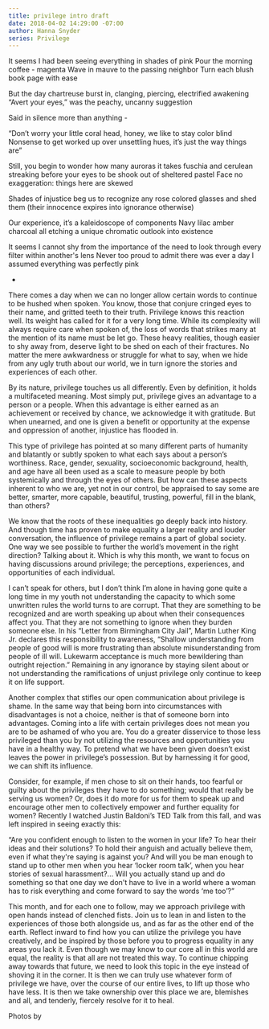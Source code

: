 ```yaml
---
title: privilege intro draft
date: 2018-04-02 14:29:00 -07:00
author: Hanna Snyder
series: Privilege
---
```


It seems I had been seeing everything in shades of pink
Pour the morning coffee - magenta
Wave in mauve to the passing neighbor
Turn each blush book page with ease

But the day chartreuse burst in,
clanging, piercing,
electrified awakening
“Avert your eyes,” was the peachy, uncanny suggestion

Said in silence more than anything - 

“Don’t worry your little coral head,
honey, we like to stay color blind
Nonsense to get worked up over unsettling hues, 
it’s just the way things are”

Still, you begin to wonder how many auroras it takes 
fuschia and cerulean streaking before your eyes
to be shook out of sheltered pastel
Face no exaggeration: things here are skewed

Shades of injustice beg us
to recognize any rose colored glasses 
and shed them 
(their innocence expires into ignorance otherwise)

Our experience, 
it’s a kaleidoscope of components
Navy lilac amber charcoal 
all etching a unique chromatic outlook into existence

It seems I cannot shy from the importance 
of the need to look through every filter within another's lens
Never too proud to admit there was ever a day 
I assumed everything was perfectly pink 

-

There comes a day when we can no longer allow certain words to continue to be hushed when spoken. You know, those that conjure cringed eyes to their name, and gritted teeth to their truth. Privilege knows this reaction well. Its weight has called for it for a very long time. While its complexity will always require care when spoken of, the loss of words that strikes many at the mention of its name must be let go. These heavy realities, though easier to shy away from, deserve light to be shed on each of their fractures. No matter the mere awkwardness or struggle for what to say, when we hide from any ugly truth about our world, we in turn ignore the stories and experiences of each other.

By its nature, privilege touches us all differently. Even by definition, it holds a multifaceted meaning. Most simply put, privilege gives an advantage to a person or a people. When this advantage is either earned as an achievement or received by chance, we acknowledge it with gratitude. But when unearned, and one is given a benefit or opportunity at the expense and oppression of another, injustice has flooded in. 

This type of privilege has pointed at so many different parts of humanity and blatantly or subtly spoken to what each says about a person’s worthiness. Race, gender, sexuality, socioeconomic background, health, and age have all been used as a scale to measure people by both systemically and through the eyes of others. But how can these aspects inherent to who we are, yet not in our control, be appraised to say some are better, smarter, more capable, beautiful, trusting, powerful, fill in the blank, than others?

We know that the roots of these inequalities go deeply back into history. And though time has proven to make equality a larger reality and louder conversation, the influence of privilege remains a part of global society. One way we see possible to further the world’s movement in the right direction? Talking about it. Which is why this month, we want to focus on having discussions around privilege; the perceptions, experiences, and opportunities of each individual. 

I can’t speak for others, but I don’t think I’m alone in having gone quite a long time in my youth not understanding the capacity to which some unwritten rules the world turns to are corrupt. That they are something to be recognized and are worth speaking up about when their consequences affect you. That they are not something to ignore when they burden someone else. In his “Letter from Birmingham City Jail”, Martin Luther King Jr. declares this responsibility to awareness, “Shallow understanding from people of good will is more frustrating than absolute misunderstanding from people of ill will. Lukewarm acceptance is much more bewildering than outright rejection.” Remaining in any ignorance by staying silent about or not understanding the ramifications of unjust privilege only continue to keep it on life support. 

Another complex that stifles our open communication about privilege is shame. In the same way that being born into circumstances with disadvantages is not a choice, neither is that of someone born into advantages. Coming into a life with certain privileges does not mean you are to be ashamed of who you are. You do a greater disservice to those less privileged than you by not utilizing the resources and opportunities you have in a healthy way. To pretend what we have been given doesn’t exist leaves the power in privilege’s possession. But by harnessing it for good, we can shift its influence. 

Consider, for example, if men chose to sit on their hands, too fearful or guilty about the privileges they have to do something; would that really be serving us women? Or, does it do more for us for them to speak up and encourage other men to collectively empower and further equality for women? Recently I watched Justin Baldoni’s TED Talk from this fall, and was left inspired in seeing exactly this:

“Are you confident enough to listen to the women in your life? To hear their ideas and their solutions? To hold their anguish and actually believe them, even if what they're saying is against you? And will you be man enough to stand up to other men when you hear ‘locker room talk’, when you hear stories of sexual harassment?... Will you actually stand up and do something so that one day we don't have to live in a world where a woman has to risk everything and come forward to say the words ‘me too’?” 

This month, and for each one to follow, may we approach privilege with open hands instead of clenched fists. Join us to lean in and listen to the experiences of those both alongside us, and as far as the other end of the earth. Reflect inward to find how you can utilize the privilege you have creatively, and be inspired by those before you to progress equality in any areas you lack it. Even though we may know to our core all in this world are equal, the reality is that all are not treated this way. To continue chipping away towards that future, we need to look this topic in the eye instead of shoving it in the corner. It is then we can truly use whatever form of privilege we have, over the course of our entire lives, to lift up those who have less. It is then we take ownership over this place we are, blemishes and all, and tenderly, fiercely resolve for it to heal.

Photos by 